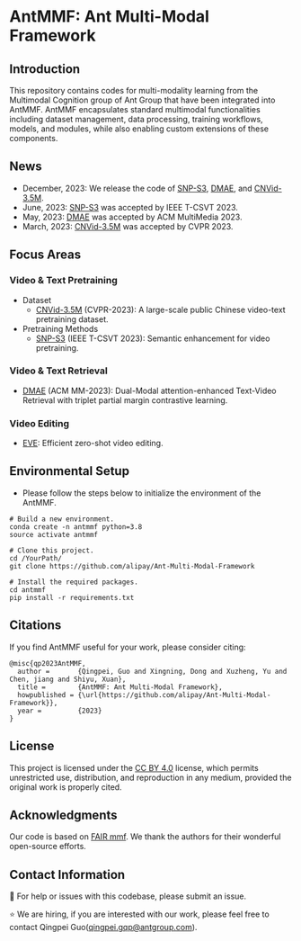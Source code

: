 # AntMMF: Ant Multi-Modal Framework

## Introduction
 
This repository contains codes for multi-modality learning from the Multimodal Cognition group of Ant Group that have been integrated into AntMMF. AntMMF encapsulates standard multimodal functionalities including dataset management, data processing, training workflows, models, and modules, while also enabling custom extensions of these components.


## News
- December, 2023: We release the code of [SNP-S3](https://github.com/alipay/Ant-Multi-Modal-Framework/tree/main/prj/snps3_vtp), [DMAE](https://github.com/alipay/Ant-Multi-Modal-Framework/tree/main/prj/dmae_vtp), and [CNVid-3.5M](https://github.com/alipay/Ant-Multi-Modal-Framework/tree/main/prj/cnvid_vtp).
- June, 2023: [SNP-S3](https://ieeexplore.ieee.org/document/10214396) was accepted by IEEE T-CSVT 2023.
- May, 2023: [DMAE](https://arxiv.org/pdf/2309.11082.pdf) was accepted by ACM MultiMedia 2023.
- March, 2023: [CNVid-3.5M](https://openaccess.thecvf.com/content/CVPR2023/papers/Gan_CNVid-3.5M_Build_Filter_and_Pre-Train_the_Large-Scale_Public_Chinese_Video-Text_CVPR_2023_paper.pdf) was accepted by CVPR 2023.
 

## Focus Areas

### Video & Text Pretraining
- Dataset
  - [CNVid-3.5M](https://openaccess.thecvf.com/content/CVPR2023/papers/Gan_CNVid-3.5M_Build_Filter_and_Pre-Train_the_Large-Scale_Public_Chinese_Video-Text_CVPR_2023_paper.pdf) (CVPR-2023): A large-scale public Chinese video-text pretraining dataset.
- Pretraining Methods
  - [SNP-S3](https://ieeexplore.ieee.org/document/10214396) (IEEE T-CSVT 2023): Semantic enhancement for video pretraining.

### Video & Text Retrieval 
- [DMAE](https://arxiv.org/pdf/2309.11082.pdf) (ACM MM-2023): Dual-Modal attention-enhanced Text-Video Retrieval with triplet partial margin contrastive learning.

### Video Editing
- [EVE](https://arxiv.org/abs/2308.10648): Efficient zero-shot video editing.


## Environmental Setup

- Please follow the steps below to initialize the environment of the AntMMF.
```
# Build a new environment.
conda create -n antmmf python=3.8
source activate antmmf

# Clone this project.
cd /YourPath/
git clone https://github.com/alipay/Ant-Multi-Modal-Framework

# Install the required packages.
cd antmmf
pip install -r requirements.txt
```

## Citations
If you find AntMMF useful for your work, please consider citing:
```
@misc{qp2023AntMMF,
  author =       {Qingpei, Guo and Xingning, Dong and Xuzheng, Yu and Chen, jiang and Shiyu, Xuan},
  title =        {AntMMF: Ant Multi-Modal Framework},
  howpublished = {\url{https://github.com/alipay/Ant-Multi-Modal-Framework}},
  year =         {2023}
}
```

## License
This project is licensed under the [CC BY 4.0](https://creativecommons.org/licenses/by/4.0/) license, which permits unrestricted use, distribution, and reproduction in any medium, provided the original work is properly cited.

## Acknowledgments
Our code is based on [FAIR mmf](https://github.com/facebookresearch/mmf). We thank the authors for their wonderful open-source efforts.


## Contact Information
:raising_hand: For help or issues with this codebase, please submit an issue.

:star: We are hiring, if you are interested with our work, please feel free to contact  Qingpei Guo(qingpei.gqp@antgroup.com).

